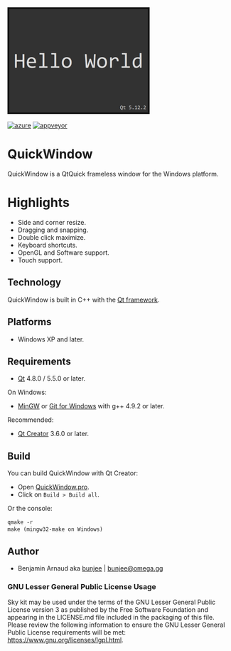 <img src="QuickWindow.png" alt="QuickWindow" width="320px">

[![azure](https://dev.azure.com/bunjee/QuickWindow/_apis/build/status/3unjee.QuickWindow)](https://dev.azure.com/bunjee/QuickWindow/_build)
[![appveyor](https://ci.appveyor.com/api/projects/status/d553ojt2rtj39jhh?svg=true)](https://ci.appveyor.com/project/3unjee/quickwindow)

# QuickWindow

QuickWindow is a QtQuick frameless window for the Windows platform.<br>

# Highlights

- Side and corner resize.
- Dragging and snapping.
- Double click maximize.
- Keyboard shortcuts.
- OpenGL and Software support.
- Touch support.

## Technology

QuickWindow is built in C++ with the [Qt framework](http://github.com/qtproject).

## Platforms

- Windows XP and later.

## Requirements

- [Qt](http://download.qt.io/official_releases/qt) 4.8.0 / 5.5.0 or later.

On Windows:
- [MinGW](http://sourceforge.net/projects/mingw) or [Git for Windows](http://git-for-windows.github.io) with g++ 4.9.2 or later.

Recommended:
- [Qt Creator](http://download.qt.io/official_releases/qtcreator) 3.6.0 or later.

## Build

You can build QuickWindow with Qt Creator:
- Open [QuickWindow.pro](QuickWindow.pro).
- Click on `Build > Build all`.

Or the console:

    qmake -r
    make (mingw32-make on Windows)

## Author

- Benjamin Arnaud aka [bunjee](http://bunjee.me) | <bunjee@omega.gg>

### GNU Lesser General Public License Usage

Sky kit may be used under the terms of the GNU Lesser General Public License version 3 as published
by the Free Software Foundation and appearing in the LICENSE.md file included in the packaging of
this file. Please review the following information to ensure the GNU Lesser General Public License
requirements will be met: https://www.gnu.org/licenses/lgpl.html.
